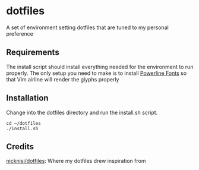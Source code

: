 # dotfiles
A set of environment setting dotfiles that are tuned to my personal preference

## Requirements
The install script should install everything needed for the environment to run properly.
The only setup you need to make is to install [Powerline Fonts](https://github.com/powerline/fonts) so that Vim
airline will render the glyphs properly

## Installation
Change into the dotfiles directory and run the install.sh script.

```
cd ~/dotfiles
./install.sh
```

## Credits

[nicknisi/dotfiles](https://github.com/nicknisi/dotfiles): Where my dotfiles drew inspiration from
